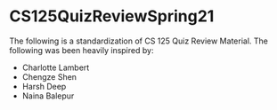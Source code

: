 # CS125QuizReviewSpring21
The following is a standardization of CS 125 Quiz Review Material. The following was been heavily inspired by:
* Charlotte Lambert
* Chengze Shen
* Harsh Deep
* Naina Balepur

